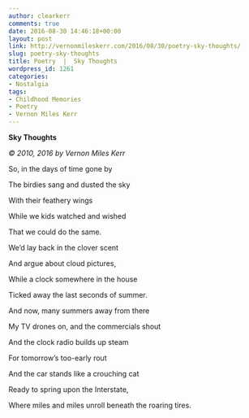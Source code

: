 ```yaml
---
author: clearkerr
comments: true
date: 2016-08-30 14:46:18+00:00
layout: post
link: http://vernonmileskerr.com/2016/08/30/poetry-sky-thoughts/
slug: poetry-sky-thoughts
title: Poetry  |  Sky Thoughts
wordpress_id: 1261
categories:
- Nostalgia
tags:
- Childhood Memories
- Poetry
- Vernon Miles Kerr
---
```


**Sky Thoughts**

_© 2010, 2016 by Vernon Miles Kerr_

So, in the days of time gone by

The birdies sang and dusted the sky

With their feathery wings

While we kids watched and wished

That we could do the same.



We’d lay back in the clover scent

And argue about cloud pictures,

While a clock somewhere in the house

Ticked away the last seconds of summer.



And now, many summers away from there

My TV drones on, and the commercials shout

And the clock radio builds up steam

For tomorrow’s too-early rout

And the car stands like a crouching cat

Ready to spring upon the Interstate,

Where miles and miles unroll beneath the roaring tires.
